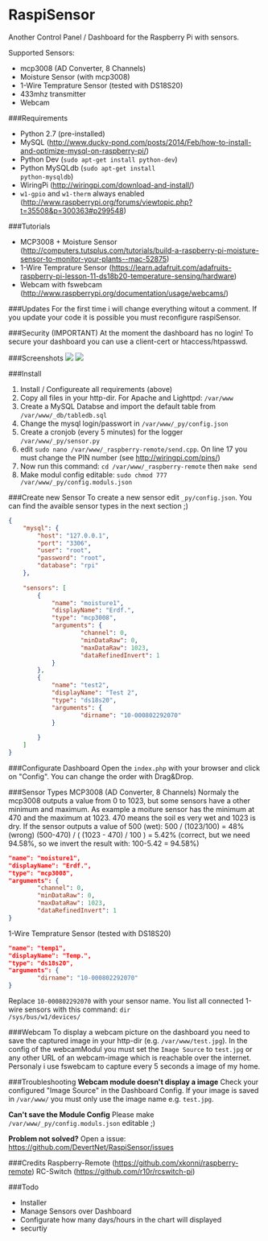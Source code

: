 RaspiSensor
===========

Another Control Panel / Dashboard for the Raspberry Pi with sensors.


Supported Sensors:

 * mcp3008 (AD Converter, 8 Channels)
 * Moisture Sensor (with mcp3008)
 * 1-Wire Temprature Sensor (tested with DS18S20)
 * 433mhz transmitter
 * Webcam
 
 
###Requirements
 * Python 2.7 (pre-installed)
 * MySQL (http://www.ducky-pond.com/posts/2014/Feb/how-to-install-and-optimize-mysql-on-raspberry-pi/)
 * Python Dev (<code>sudo apt-get install python-dev</code>)
 * Python MySQLdb (<code>sudo apt-get install python-mysqldb</code>)
 * WiringPi (http://wiringpi.com/download-and-install/)
 * <code>w1-gpio</code> and <code>w1-therm</code> always enabled (http://www.raspberrypi.org/forums/viewtopic.php?t=35508&p=300363#p299548)

 
###Tutorials
 * MCP3008 + Moisture Sensor (http://computers.tutsplus.com/tutorials/build-a-raspberry-pi-moisture-sensor-to-monitor-your-plants--mac-52875)
 * 1-Wire Temprature Sensor (https://learn.adafruit.com/adafruits-raspberry-pi-lesson-11-ds18b20-temperature-sensing/hardware)
 * Webcam with fswebcam (http://www.raspberrypi.org/documentation/usage/webcams/)


###Updates
For the first time i will change everything witout a comment. If you update your code it is possible you must reconfigure raspiSensor.


###Security (IMPORTANT)
At the moment the dashboard has no login! To secure your dashboard you can use a client-cert or htaccess/htpasswd.


###Screenshots
![](https://github.com/DevertNet/RaspiSensor/blob/master/img/screenshots/1.jpg)
![](https://github.com/DevertNet/RaspiSensor/blob/master/img/screenshots/2.jpg)

###Install
1. Install / Configureate all requirements (above)
2. Copy all files in your http-dir. For Apache and Lighttpd: <code>/var/www</code>
3. Create a MySQL Databse and import the default table from <code>/var/www/_db/tabledb.sql</code>
4. Change the mysql login/passwort in <code>/var/www/_py/config.json</code>
5. Create a cronjob (every 5 minutes) for the logger <code>/var/www/_py/sensor.py</code>
6. edit <code>sudo nano /var/www/_raspberry-remote/send.cpp</code>. On line 17 you must change the PIN number (see http://wiringpi.com/pins/)
7. Now run this command: <code>cd /var/www/_raspberry-remote</code> then <code>make send</code>
8. Make modul config editable: <code>sudo chmod 777 /var/www/_py/config.moduls.json</code>


###Create new Sensor
To create a new sensor edit <code>_py/config.json</code>. You can find the avaible sensor types in the next section ;)
```json
{
    "mysql": {
		"host": "127.0.0.1",
		"port": "3306",
		"user": "root",
		"password": "root",
		"database": "rpi"
	},
	
	"sensors": [
		{
			"name": "moisture1",
			"displayName": "Erdf.",
			"type": "mcp3008",
			"arguments": {
					"channel": 0,
					"minDataRaw": 0,
					"maxDataRaw": 1023,
					"dataRefinedInvert": 1
			}
		},
		{
			"name": "test2",
			"displayName": "Test 2",
			"type": "ds18s20",
			"arguments": {
					"dirname": "10-000802292070"
			}
			
		}
	]
}
```


###Configurate Dashboard
Open the <code>index.php</code> with your browser and click on "Config". You can change the order with Drag&Drop.


###Sensor Types
MCP3008 (AD Converter, 8 Channels)
Normaly the mcp3008 outputs a value from 0 to 1023, but some sensors have a other minimum and maximum. As example a moiture sensor has the minimum at 470 and the maximum at 1023.
470 means the soil es very wet and 1023 is dry.
If the sensor outputs a value of 500 (wet):
500 / (1023/100) = 48% (wrong)
(500-470) / ( (1023 - 470) / 100 ) = 5.42% (correct, but we need 94.58%, so we invert the result with: 100-5.42 = 94.58%)
```json
"name": "moisture1",
"displayName": "Erdf.",
"type": "mcp3008",
"arguments": {
		"channel": 0,
		"minDataRaw": 0,
		"maxDataRaw": 1023,
		"dataRefinedInvert": 1
}
```

1-Wire Temprature Sensor (tested with DS18S20)
```json
"name": "temp1",
"displayName": "Temp.",
"type": "ds18s20",
"arguments": {
		"dirname": "10-000802292070"
}
```
Replace <code>10-000802292070</code> with your sensor name. You list all connected 1-wire sensors with this command: <code>dir /sys/bus/w1/devices/</code>


###Webcam
To display a webcam picture on the dashboard you need to save the captured image in your http-dir (e.g. <code>/var/www/test.jpg</code>). In the config of the webcamModul you must set the <code>Image Source</code> to <code>test.jpg</code> or any other URL of an webcam-image which is reachable over the internet.
Personaly i use fswebcam to capture every 5 seconds a image of my home.


###Troubleshooting
**Webcam module doesn't display a image**
Check your configured "Image Source" in the Dashboard Config. If your image is saved in <code>/var/www/</code> you must only use the image name e.g. <code>test.jpg</code>.

**Can't save the Module Config**
 Please make <code>/var/www/_py/config.moduls.json</code> editable ;)

**Problem not solved?**
Open a issue: https://github.com/DevertNet/RaspiSensor/issues


###Credits
Raspberry-Remote (https://github.com/xkonni/raspberry-remote)
RC-Switch (https://github.com/r10r/rcswitch-pi)

###Todo
 * Installer
 * Manage Sensors over Dashboard
 * Configurate how many days/hours in the chart will displayed
 * securtiy